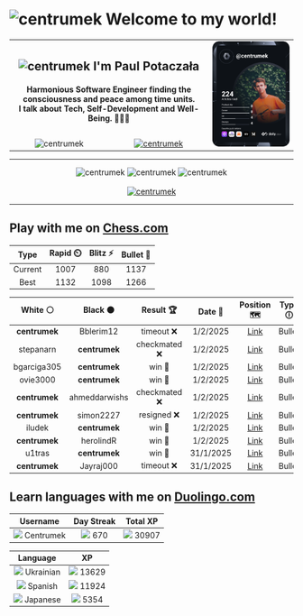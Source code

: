 <h1>
  <img
    src="https://emojis.slackmojis.com/emojis/images/1531849430/4246/blob-sunglasses.gif"
    width="30"
    alt="centrumek"
  />
  Welcome to my world!
</h1>

<table>
  <tbody>
    <tr>
      <td align="center" width="70%" colspan="2">
        <h2>
          <img
            src="https://raw.githubusercontent.com/MartinHeinz/MartinHeinz/master/wave.gif"
            width="30px"
            alt="centrumek"
          />
          I'm Paul Potaczała
        </h2>
        <h4>
          Harmonious Software Engineer finding the consciousness and peace among time units.
          <br/>
          I talk about Tech, Self-Development and Well-Being. 🌿🧘🚀
        </h4>
      </td>
      <td width="30%" rowspan="2">
        <a href="https://app.daily.dev/centrumek">
          <img
            src="./devcard.svg"
            alt="centrumek"
          />
        </a>
      </td>
    </tr>
    <tr align="center">
      <td>
        <img
          src="https://komarev.com/ghpvc/?username=centrumek&label=visitors&color=0e75b6&style=flat"
          alt="centrumek"
        >
      </td>
      <td>
        <a href="https://stackoverflow.com/users/14496012/centrumek">
          <img
            src="https://stackoverflow.com/users/flair/14496012.png?theme=dark"
            alt="centrumek"
          >
        </a>
      </td>
    </tr>
  </tbody>
</table>

---
<div align="center">
  <img 
    src="https://github-readme-stats.vercel.app/api?username=centrumek&show_icons=true&count_private=true&theme=dark&hide_border=true&hide=issues,contribs&bg_color=00000000"
    alt="centrumek"
  />
  <img
    src="https://github-readme-stats.vercel.app/api/top-langs/?username=centrumek&layout=compact&hide_border=true&theme=dark&bg_color=00000000&langs_count=6&exclude_repo=air-statistic-app"
    alt="centrumek"
  />
  <img 
    src="https://github-readme-streak-stats.herokuapp.com?user=centrumek&theme=dark&hide_border=true&background=FFFFFF00"
    alt="centrumek"
  />
  <br/>
  <br/>
  <a href="https://www.buymeacoffee.com/centrumek">
    <img
      src="https://cdn.buymeacoffee.com/buttons/v2/default-orange.png"
      height="50"
      width="210"
      alt="centrumek"
    />
  </a>
</div>

---

## Play with me on [Chess.com](https://www.chess.com/member/centrumek)

<div align="center">
<!--START_SECTION:chessStats-->
<!-- Automatically generated with https://github.com/Balastrong/chess-stats-action -->

| Type | Rapid ⏲️ | Blitz ⚡ | Bullet 🔫 |
|:---:|:---:|:---:|:---:|
| Current | 1007 | 880 | 1137 |
| Best | 1132 | 1098 | 1266 |

| White ⚪ | Black ⚫ | Result 🏆 | Date 📅 | Position 🗺️ | Type 🕕 |
|:---:|:---:|:---:|:---:|:---:|:---:|
| **centrumek** | Bblerim12 | timeout ❌ | 1/2/2025 | <a href="http://www.ee.unb.ca/cgi-bin/tervo/fen.pl?select=8/8/p3k3/Pp1p2pp/1P1K4/7P/8/8 w - - 0 43">Link</a> | Bullet |
| stepanarn | **centrumek** | checkmated ❌ | 1/2/2025 | <a href="http://www.ee.unb.ca/cgi-bin/tervo/fen.pl?select=1nkR4/7p/1Q6/8/1B6/P1N1nq2/1PP5/2K5 b - - 0 33">Link</a> | Bullet |
| bgarciga305 | **centrumek** | win 🥇 | 1/2/2025 | <a href="http://www.ee.unb.ca/cgi-bin/tervo/fen.pl?select=8/8/8/8/3k4/8/4q3/1K3r2 w - - 8 61">Link</a> | Bullet |
| ovie3000 | **centrumek** | win 🥇 | 1/2/2025 | <a href="http://www.ee.unb.ca/cgi-bin/tervo/fen.pl?select=8/2k4b/2p4P/P1P3P1/1P6/r7/3p3K/8 w - - 0 44">Link</a> | Bullet |
| **centrumek** | ahmeddarwishs | checkmated ❌ | 1/2/2025 | <a href="http://www.ee.unb.ca/cgi-bin/tervo/fen.pl?select=1k6/1pp5/1p3R2/5P2/P1p1P2p/8/7r/RK1r4 w - - 3 36">Link</a> | Bullet |
| **centrumek** | simon2227 | resigned ❌ | 1/2/2025 | <a href="http://www.ee.unb.ca/cgi-bin/tervo/fen.pl?select=2k4r/ppp3pp/8/2P5/4n3/P5PP/3r3K/8 w - - 1 29">Link</a> | Bullet |
| iludek | **centrumek** | win 🥇 | 1/2/2025 | <a href="http://www.ee.unb.ca/cgi-bin/tervo/fen.pl?select=1k1r2r1/1bR4R/4p3/5p2/p3n3/P4NP1/4KP1P/8 w - - 1 32">Link</a> | Bullet |
| **centrumek** | herolindR | win 🥇 | 1/2/2025 | <a href="http://www.ee.unb.ca/cgi-bin/tervo/fen.pl?select=8/8/p7/3p4/1P1P1R2/P4k1p/1BP5/6K1 b - - 0 45">Link</a> | Bullet |
| u1tras | **centrumek** | win 🥇 | 31/1/2025 | <a href="http://www.ee.unb.ca/cgi-bin/tervo/fen.pl?select=2kr4/pp6/2p3p1/4pb1r/2q2pp1/2P5/2P2PPP/1KBR3R w - - 0 25">Link</a> | Bullet |
| **centrumek** | Jayraj000 | timeout ❌ | 31/1/2025 | <a href="http://www.ee.unb.ca/cgi-bin/tervo/fen.pl?select=8/1pr3r1/p2k2p1/P2p2P1/1p1RpP2/2P1P3/2K5/8 w - - 0 47">Link</a> | Bullet |

<!--END_SECTION:chessStats-->
</div>

## Learn languages with me on [Duolingo.com](https://www.duolingo.com/profile/Centrumek)

<div align="center">
<!--START_SECTION:duolingoStats-->
<!-- Automatically generated with https://github.com/centrumek/duolingo-readme-stats-->

| Username | Day Streak | Total XP |
|:---:|:---:|:---:|
| <img src="https://raw.githubusercontent.com/centrumek/duolingo-readme-stats/main/assets/duolingo.png" height="12"> Centrumek | <img src="https://raw.githubusercontent.com/centrumek/duolingo-readme-stats/main/assets/streakinactive.svg" height="12"> 670 | <img src="https://raw.githubusercontent.com/centrumek/duolingo-readme-stats/main/assets/xp.svg" height="12"> 30907 | <img src="https://raw.githubusercontent.com/centrumek/duolingo-readme-stats/main/assets/xp.svg" height="12"> 0 |

| Language | XP |
|:---:|:---:|
| <img src="https://raw.githubusercontent.com/centrumek/duolingo-readme-stats/main/assets/langs/ukrainian.svg" height="12"> Ukrainian | <img src="https://raw.githubusercontent.com/centrumek/duolingo-readme-stats/main/assets/xp.svg" height="12"> 13629 |
| <img src="https://raw.githubusercontent.com/centrumek/duolingo-readme-stats/main/assets/langs/spanish.svg" height="12"> Spanish | <img src="https://raw.githubusercontent.com/centrumek/duolingo-readme-stats/main/assets/xp.svg" height="12"> 11924 |
| <img src="https://raw.githubusercontent.com/centrumek/duolingo-readme-stats/main/assets/langs/japanese.svg" height="12"> Japanese | <img src="https://raw.githubusercontent.com/centrumek/duolingo-readme-stats/main/assets/xp.svg" height="12"> 5354 |

<!--END_SECTION:duolingoStats-->
</div>
<!--
**centrumek/centrumek** is a ✨ _special_ ✨ repository because its `README.md` (this file) appears on your GitHub profile.

Here are some ideas to get you started:

- 🔭 I’m currently working on ...
- 🌱 I’m currently learning ...
- 👯 I’m looking to collaborate on ...
- 🤔 I’m looking for help with ...
- 💬 Ask me about ...
- 📫 How to reach me: ...
- 😄 Pronouns: ...
- ⚡ Fun fact: ...
-->
